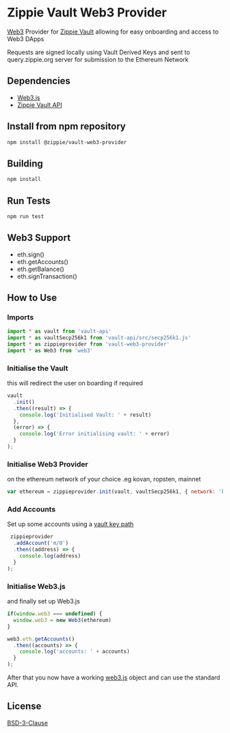# Zippie Vault Web3 Provider

[Web3](https://github.com/ethereum/web3.js/) Provider for [Zippie Vault](https://github.com/zippiehq/vault) allowing for easy onboarding and access to Web3 DApps

Requests are signed locally using Vault Derived Keys and sent to query.zippie.org server for submission to the Ethereum Network

## Dependencies
 - [Web3.js](https://github.com/ethereum/web3.js/)
 - [Zippie Vault API](https://github.com/zippiehq/vault-api)

## Install from npm repository
```bash
npm install @zippie/vault-web3-provider
```

## Building
```bash
npm install
```

## Run Tests
```bash
npm run test
```
## Web3 Support
 - eth.sign()
 - eth.getAccounts()
 - eth.getBalance()
 - eth.signTransaction()

## How to Use

### Imports
```javascript
import * as vault from 'vault-api'
import * as vaultSecp256k1 from 'vault-api/src/secp256k1.js'
import * as zippieprovider from 'vault-web3-provider'
import * as Web3 from 'web3'
```

### Initialise the Vault
this will redirect the user on boarding if required
```javascript
vault
  .init()
  .then((result) => {
    console.log('Initialised Vault: ' + result)
  },
  (error) => {
    console.log('Error initialising vault: ' + error)
  }
);
```

### Initialise Web3 Provider
on the ethereum network of your choice .eg kovan, ropsten, mainnet
```javascript
var ethereum = zippieprovider.init(vault, vaultSecp256k1, { network: 'kovan' })
```

### Add Accounts
Set up some accounts using a [vault key path](https://github.com/zippiehq/vault-api#key-paths)
```javascript
 zippieprovider
  .addAccount('m/0')
  .then((address) => {
    console.log(address)
  }
);
```

### Initialise Web3.js
and finally set up Web3.js
```javascript
if(window.web3 === undefined) {
  window.web3 = new Web3(ethereum)
}

web3.eth.getAccounts()
  .then((accounts) => {
    console.log('accounts: ' + accounts)
  }
);
```
After that you now have a working [web3.js](https://github.com/ethereum/web3.js/) object and can use the standard API.

## License
[BSD-3-Clause](LICENSE)
